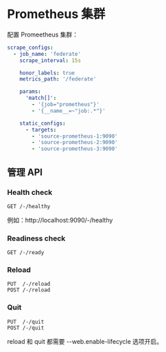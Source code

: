 # Prometheus 集群

配置 Promeetheus 集群：

```yaml
scrape_configs:
  - job_name: 'federate'
    scrape_interval: 15s

    honor_labels: true
    metrics_path: '/federate'

    params:
      'match[]':
        - '{job="prometheus"}'
        - '{__name__=~"job:.*"}'

    static_configs:
      - targets:
        - 'source-prometheus-1:9090'
        - 'source-prometheus-2:9090'
        - 'source-prometheus-3:9090'
```



## 管理 API

### Health check

```
GET /-/healthy
```

例如：http://localhost:9090/-/healthy

### Readiness check

```
GET /-/ready
```

### Reload

```
PUT  /-/reload
POST /-/reload
```

### Quit

```
PUT  /-/quit
POST /-/quit
```

reload 和 quit 都需要 --web.enable-lifecycle 选项开启。



